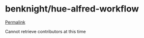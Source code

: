 # benknight/hue-alfred-workflow

[Permalink](https://github.com/benknight/hue-alfred-workflow/blob/a0575b77d5b1152293bec2d60e2fee904b5b4cc9/.gitignore)

Cannot retrieve contributors at this time

